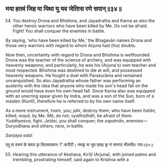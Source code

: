 ## मया हतवं जिह मा यिथा यु यव जेतािस रणे सपान्॥३४॥

34. You destroy Drona and Bhishma, and Jayadratha and Karna as also the other heroic warriors who have been killed by Me. Do not be afraid. Fight! You shall conquer the enemies in battle.

By saying, 'who have been killed by Me,' the Bhagavān names Drona and those very warriors with regard to whom Arjuna had (his) doubts.

Now then, uncertainty with regard to Drona and Bhishma is wellfounded. Drona was the teacher of the science of archery, and was equipped with heavenly weapons; and particularly, he was his (Arjuna's) own teacher and most respected. Bhishma was destined to die at will, and possessed heavenly weapons. He fought a duel with Paraśurāma and remained unvanquished. So also Jayadratha whose father was performing an austerity with the idea that anyone who made his son's head fall on the ground would have even his own head fall. Since Karna also was equipped with an unerring spear given by Indra, and was a son of the Sun, born of a maiden (Kuntī), therefore he is referred to by his own name itself.

As a mere instrument, *tvam*, you; *jahi*, destroy them; who have been *hatān*, killed; *mayā*, by Me. *Mā*, do not; *vyathisṭhāh*, be afraid of them. *Yuddhyasva*, fight. *Jetāsi*, you shall conquer; the *sapatnān*, enemies—Duryodhana and others; *rane*, in battle.

*Sanjaya said:*

एतु वा वचनं के शवय कृ तािलवपमान: िकरीटी। नमकृ वा भूय एवाह कृ णं सगगदं भीतभीत: णय॥३५॥

35. Hearing this utterance of Keshava, Kirīṭī (Arjuna), with joined palms and trembling, prostrating himself, said again to Krishna with a